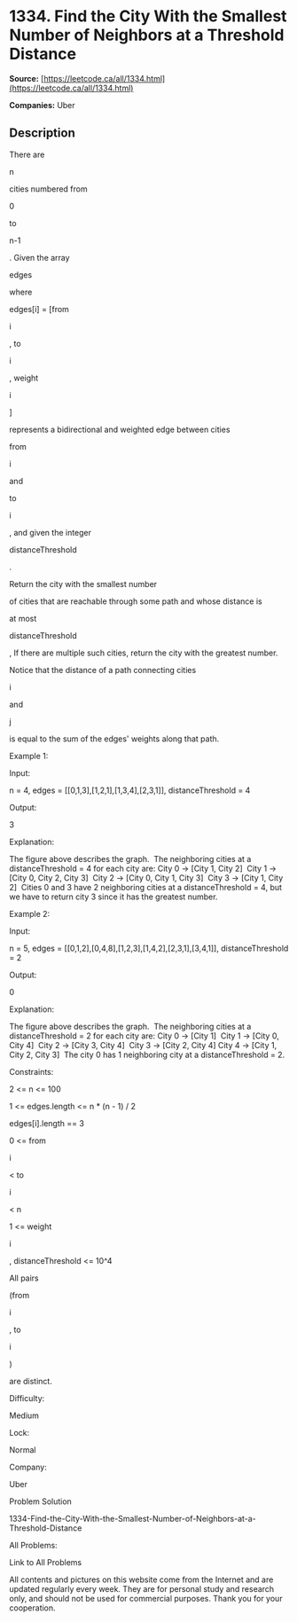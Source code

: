 # 1334. Find the City With the Smallest Number of Neighbors at a Threshold Distance

**Source:** [https://leetcode.ca/all/1334.html](https://leetcode.ca/all/1334.html)

**Companies:** Uber

## Description

There are

n

cities numbered from

0

to

n-1

.
            Given the array

edges

where

edges[i] = [from

i

,
                to

i

, weight

i

]

represents a bidirectional and weighted
            edge between cities

from

i

and

to

i

,
            and given the integer

distanceThreshold

.

Return the city with the smallest number

of cities that are
                reachable through some path and whose distance is

at most

distanceThreshold

,
                If there are multiple such cities, return the city with the greatest number.

Notice that the distance of a path connecting cities

i

and

j

is equal to the sum of the edges' weights along that
                path.

Example 1:

Input:

n = 4, edges = [[0,1,3],[1,2,1],[1,3,4],[2,3,1]], distanceThreshold = 4

Output:

3

Explanation:

The figure above describes the graph. 
The neighboring cities at a distanceThreshold = 4 for each city are:
City 0 -> [City 1, City 2] 
City 1 -> [City 0, City 2, City 3] 
City 2 -> [City 0, City 1, City 3] 
City 3 -> [City 1, City 2] 
Cities 0 and 3 have 2 neighboring cities at a distanceThreshold = 4, but we have to return city 3 since it has the greatest number.

Example 2:

Input:

n = 5, edges = [[0,1,2],[0,4,8],[1,2,3],[1,4,2],[2,3,1],[3,4,1]], distanceThreshold = 2

Output:

0

Explanation:

The figure above describes the graph. 
The neighboring cities at a distanceThreshold = 2 for each city are:
City 0 -> [City 1] 
City 1 -> [City 0, City 4] 
City 2 -> [City 3, City 4] 
City 3 -> [City 2, City 4]
City 4 -> [City 1, City 2, City 3] 
The city 0 has 1 neighboring city at a distanceThreshold = 2.

Constraints:

2 <= n <= 100

1 <= edges.length <= n * (n - 1) / 2

edges[i].length == 3

0 <= from

i

< to

i

< n

1 <= weight

i

, distanceThreshold <= 10^4

All pairs

(from

i

, to

i

)

are distinct.

Difficulty:

Medium

Lock:

Normal

Company:

Uber

Problem Solution

1334-Find-the-City-With-the-Smallest-Number-of-Neighbors-at-a-Threshold-Distance

All Problems:

Link to All Problems

All contents and pictures on this website come from the Internet and are updated regularly every week. They are for personal study and research only, and should not be used for commercial purposes. Thank you for your cooperation.

